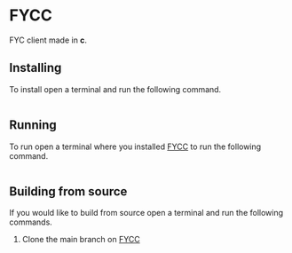 # FYCC
FYC client made in **c**.

## Installing
To install open a terminal and run the following command.
```bash
```

## Running
To run open a terminal where you installed [FYCC]() to run the following command.
```bash
```

## Building from source
If you would like to build from source open a terminal and run the following commands.

1) Clone the main branch on [FYCC]()
```bash
```

